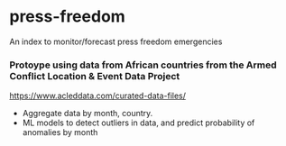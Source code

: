 # press-freedom
An index to monitor/forecast press freedom emergencies

### Protoype using data from African countries from the Armed Conflict Location & Event Data Project
https://www.acleddata.com/curated-data-files/

- Aggregate data by month, country. 
- ML models to detect outliers in data, and predict probability of anomalies by month

